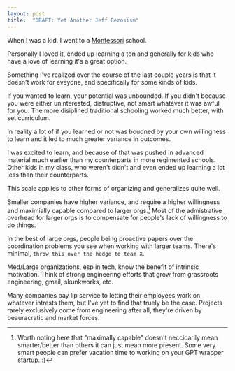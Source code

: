 ```yaml
---
layout: post
title:  "DRAFT: Yet Another Jeff Bezosism"
---
```


When I was a kid, I went to a [Montessori](https://en.wikipedia.org/wiki/Montessori_education) school. 

Personally I loved it, ended up learning a ton and generally for kids who have a love of learning it's a great option. 

Something I've realized over the course of the last couple years is that it doesn't work for eveyone, and specifically for some kinds of kids. 

If you wanted to learn, your potential was unbounded. 
If you didn't because you were either uninterested, distruptive, not smart whatever it was awful for you. 
The more disiplined traditional schooling worked much better, with set curriculum. 

In reality a lot of if you learned or not was boudned by your own willingness to learn and it led to much greater variance in outcomes. 

I was excited to learn, and because of that was pushed in advanced material much earlier than my counterparts in more regimented schools. 
Other kids in my class, who weren't didn't and even ended up learning a lot less than their counterparts. 

This scale applies to other forms of organizing and generalizes quite well. 

Smaller companies have higher variance, and require a higher willingness and maximially capable compared to larger orgs.[^1]
Most of the admistrative overhead for larger orgs is to compensate for people's lack of willingness to do things. 

In the best of large orgs, people being proactive papers over the coordination problems you see when working with larger teams. There's minimal, ```throw this over the hedge to team X```. 

Med/Large organizations, esp in tech, know the benefit of intrinsic motivation. 
Think of strong engineering efforts that grow from grassroots engineering, gmail, skunkworks, etc.

Many companies pay lip service to letting their employees work on whatever intrests them, but I've yet to find that truely be the case. Projects rarely exclusively come from engineering after all, they're driven by beauracratic and market forces.

[^1]: Worth noting here that "maximally capable" doesn't neccicarily mean smarter/better than others it can just mean more present. Some very smart people can prefer vacation time to working on your GPT wrapper startup. :) 

